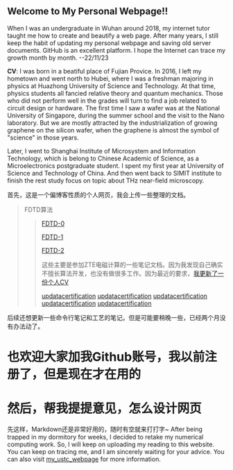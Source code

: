 ## Welcome to My Personal Webpage!!

When I was an undergraduate in Wuhan around 2018, my internet tutor taught me how to create and beautify a web page. After many years, I still keep the habit of updating my personal webpage and saving old server documents. GitHub is an excellent platform. I hope the Internet can trace my growth month by month.   --22/11/23  

**CV**: I was born in a beatiful place of Fujian Provice. In 2016, I left my hometown and went north to Hubei, where I was a freshman majoring in physics at Huazhong University of Science and Technology. At that time, physics students all fancied relative theory and quantum mechanics. Those who did not perform well in the grades will turn to find a job related to circuit design or hardware. The first time I saw a wafer was at the National University of Singapore, during the summer school and the visit to the Nano laboratory. But we are mostly attracted by the industrialization of growing graphene on the silicon wafer, when the graphene is almost the symbol of "science" in those years. 

Later, I went to Shanghai Institute of Microsystem and Information Technology, which is belong to Chinese Academic of Science, as a Microelectronics postgraduate student. I spent my first year at University of Science and Technology of China. And then went back to SIMIT institute to finish the rest study focus on topic about THz near-field microscopy. 


首先，这是一个偏博客性质的个人网页，我会上传一些整理的文档。
> FDTD算法
>
> > [FDTD-0](https://changlinwu.github.io/FDTD0.html)
> >
> > [FDTD-1](https://changlinwu.github.io/FDTD1.html)
> >
> > [FDTD-2](https://changlinwu.github.io/FDTD2.html)
> >
> > 这些主要是参加ZTE电磁计算的一些笔记文档。因为我发现自己确实不擅长算法开发，也没有做很多工作。因为最近的要求，[我更新了一份个人CV](https://changlinwu.github.io/personalCV.pdf)
> >
> > [updatacertification](https://changlinwu.github.io/Part_1_合作简介_Introducing_collaboration-Certificate_20220710-110603.pdf)
> > [updatacertification](https://changlinwu.github.io/Part_1_撰写研究论文_Writing_a_Research_Paper-Certificate_2022077-084551.pdf)
> > [updatacertification](https://changlinwu.github.io/Part_2_发表研究论文_Publishing_a_research_paper-Certificate_2022079-161508.pdf)
> > [updatacertification](https://changlinwu.github.io/Part_3_撰写与发表综述论文_Writing_and_publishing_a_review_paper-Certificate_20220710-082954.pdf)
> > [updatacertification](https://changlinwu.github.io/certificate.pdf)
> > 

后续还想更新一些命令行笔记和工艺的笔记。但是可能要稍晚一些，已经两个月没有办法动了。

# 也欢迎大家加我Github账号，我以前注册了，但是现在才在用的

# 然后，帮我提提意见，怎么设计网页

先这样，Markdown还是非常好用的，随时有空就来打打字~
After being trapped in my dormitory for weeks, I decided to retake my numerical computing work. So, I will keep on uploading my reading to this website. You can keep on tracing me, and I am sincerely waiting for your advice.
You can also visit [my_ustc_webpage](http://home.ustc.edu.cn/~clwu/) for more information.
